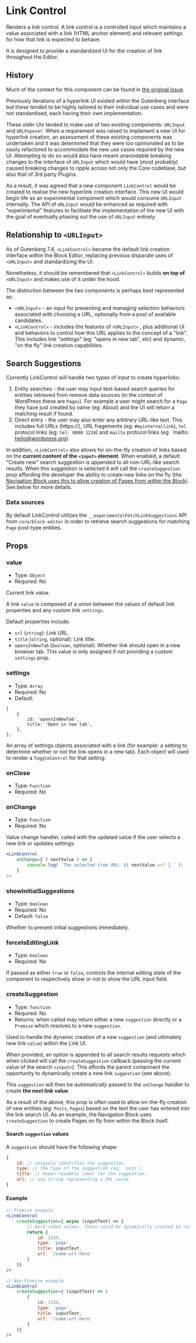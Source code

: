 # Link Control

Renders a link control. A link control is a controlled input which maintains a
value associated with a link (HTML anchor element) and relevant settings for how
that link is expected to behave.

It is designed to provide a standardized UI for the
creation of link throughout the Editor.


## History

Much of the context for this component
can be found in [the original Issue](https://github.com/WordPress/gutenberg/issues/17557).

Previously iterations of a hyperlink UI existed within the Gutenberg interface
but these tended to be highly tailored to their individual use cases and were
not standardised, each having their own implementation.

These older UIs tended to make use of two existing components: `URLInput` and
`URLPopover`. When a requirement was raised to implement a new UI for hyperlink
creation, an assessment of these existing components was undertaken and it was
determined that they were too opinionated as to be easily refactored to
accommodate the new use cases required by the new UI. Attempting to do so would
also have meant unavoidable breaking changes to the interface of `URLInput`
which would have (most probably) caused breaking changes to ripple across not
only the Core codebase, but also that of 3rd party Plugins.

As a result, it was agreed that a new component `LinkControl` would be created
to realise the new hyperlink creation interface. This new UI would begin life as
an experimental component which would consume `URLInput` internally. The API of
`URLInput` would be enhanced as required with "experimental" features to
facilitate the implementation of the new UI with the goal of eventually phasing
out the use of `URLInput` entirely.


## Relationship to `<URLInput>`

As of Gutenberg 7.4, `<LinkControl>` became the default link creation interface
within the Block Editor, replacing previous disparate uses of `<URLInput>` and
standardizing the UI.

Nonetheless, it should be remembered that `<LinkControl>` builds **on top of**
`<URLInput>` and makes use of it under the hood.

The distinction between the two components is perhaps best represented as:

* `<URLInput>` - an input for presenting and managing selection behaviors
  associated with choosing a URL, optionally from a pool of available
  candidates.
* `<LinkControl>` - includes the features of `<URLInput>` , plus additional
  UI and behaviors to control how this URL applies to the concept of a "link". This includes link
  "settings" (eg: "opens in new tab", etc) and dynamic, "on the fly" link
  creation capabilities.


## Search Suggestions

Currently LinkControl will handle two types of input to create hyperlinks:

1. Entity searches - the user may input text-based search queries for entities retrieved from
   remove data sources (in the context of WordPress these are `Pages`). For
   example a user might search for a `Page` they have just created by name (eg:
   About) and the UI will return a matching result if found.
2. Direct entry - the user may also enter any arbitrary URL-like text. This
   includes full URLs (https://), URL fragements (eg: `#myinternallink`), `tel`
   protocol links (eg: `tel: 0800 1234`) and `mailto` protocol links (eg:
   `mailto: hello@wordpress.org).

In addition, `<LinkControl>` also allows for on-the-fly creation of links based
on the **current content of the `<input>` element**. When enabled, a default
"Create new" search suggestion is appended to all non-URL-like search results.
When this suggestion is
selected it will call the `createSuggestion` prop affording the developer the ability to create
new links on the fly (the [Navigation Block uses this to allow creation of Pages
from within the Block](https://github.com/WordPress/gutenberg/pull/19775/files)). See below for more details.

### Data sources

By default LinkControl utilizes the `__experimentalFetchLinkSuggestions` API
from `core/block-editor` in order to retrieve search suggestions for matching
`Page` post-type entities.

## Props

### value

- Type: `Object`
- Required: No

Current link value.

A link `value` is composed of a union between the values of default link properties and any
custom link `settings`.

Default properties include:

- `url` (`string`): Link URL.
- `title` (`string`, optional): Link title.
- `opensInNewTab` (`boolean`, optional): Whether link should open in a new
  browser tab. This value is only assigned if not providing a custom `settings`
  prop.

### settings

- Type: `Array`
- Required: No
- Default:
```
[
	{
		id: 'opensInNewTab',
		title: 'Open in new tab',
	},
];
```

An array of settings objects associated with a link (for example: a setting to
determine whether or not the link
opens in a new tab). Each object will used to render a `ToggleControl` for that setting.

### onClose

- Type: `Function`
- Required: No

### onChange

- Type: `Function`
- Required: No

Value change handler, called with the updated value if the user selects a new link or updates settings.

```jsx
<LinkControl
	onChange={ ( nextValue ) => {
		console.log( `The selected item URL: ${ nextValue.url }.` );
	}
/>
```

### showInitialSuggestions

- Type: `boolean`
- Required: No
- Default: `false`

Whether to present initial suggestions immediately.

### forceIsEditingLink

- Type: `boolean`
- Required: No

If passed as either `true` or `false`, controls the internal editing state of
the component to respectively show or not to show the URL input field.


### createSuggestion

- Type: `function`
- Required: No
- Returns: when called may return either a new `suggestion` directly or a `Promise` which resolves to a
new `suggestion`.

Used to handle the dynamic creation of a new `suggestion` (and ultimately new link
`value`) within the Link UI.

When provided, an option is appended to all search
results requests which when clicked will call the `createSuggestion` callback
(passing the current value of the search `<input>`). This affords the parent component the opportunity to dynamically create a new
link `suggestion` (see above).

This `suggestion` will then be _automatically_ passed to the
`onChange` handler to create **the next link value**.

As a result of the above, this prop is often used to allow on-the-fly creation of new entities (eg: `Posts`,
`Pages`) based on the text the user has entered into the link search UI. As an
example, the Navigation Block uses `createSuggestion` to create Pages on fly
from within the Block itself.



#### Search `suggestion` values

A `suggestion` should have the following shape:

```js
{
	id: // uniquely identifies the suggestion.
	type: // the type of the suggestion (eg: `post`).
	title: // Human-readable label for the suggestion.
	url: // any string representing a URL value
}
```



#### Example
```jsx
// Promise example
<LinkControl
	createSuggestion={ async (inputText) => {
        // Hard coded values. These could be dynamically created by calling out to an API which creates an entity (eg: https://developer.wordpress.org/rest-api/reference/pages/#create-a-page).
		return {
			id: 1234,
			type: 'page',
			title: inputText,
			url: '/some-url-here'
		}
	}}
/>

// Non-Promise example
<LinkControl
	createSuggestion={ (inputText) => (
		{
			id: 1234,
			type: 'page',
			title: inputText,
			url: '/some-url-here'
		}
	)}
/>
```